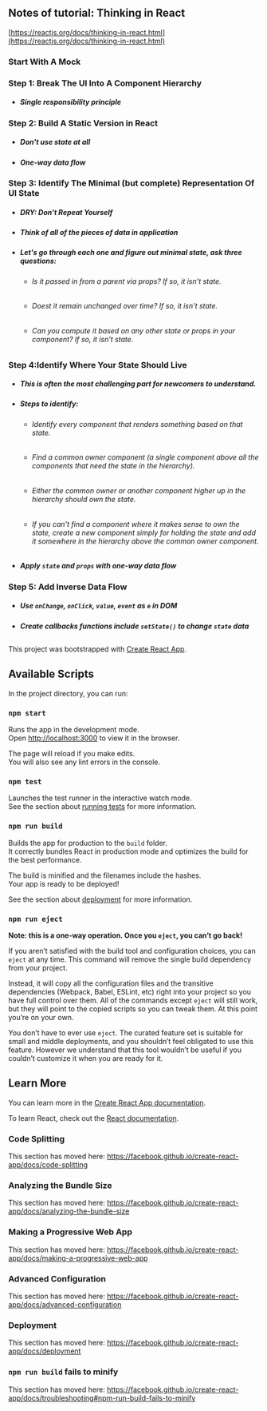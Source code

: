
## Notes of tutorial: Thinking in React
[https://reactjs.org/docs/thinking-in-react.html](https://reactjs.org/docs/thinking-in-react.html)


### Start With A Mock
### Step 1: Break The UI Into A Component Hierarchy
- ##### Single responsibility principle

### Step 2: Build A Static Version in React
- ##### Don't use state at all
- ##### One-way data flow

### Step 3: Identify The Minimal (but complete) Representation Of UI State
- ##### DRY: Don't Repeat Yourself
- ##### Think of all of the pieces of data in application
- ##### Let's go through each one and figure out minimal state, ask three questions:
	- ###### Is it passed in from a parent via props? If so, it isn’t state.
	- ###### Doest it remain unchanged over time? If so, it isn’t state.
	- ###### Can you compute it based on any other state or props in your component? If so, it isn’t state.

### Step 4:Identify Where Your State Should Live
- ##### This is often the most challenging part for newcomers to understand.
- ##### Steps to identify:
	- ###### Identify every component that renders something based on that state.
	- ###### Find a common owner component (a single component above all the components that need the state in the hierarchy).
	- ###### Either the common owner or another component higher up in the hierarchy should own the state.
	- ###### If you can't find a component where it makes sense to own the state, create a new component simply for holding the state and add it somewhere in the hierarchy above the common owner component.
- ##### Apply `state` and `props` with one-way data flow

### Step 5: Add Inverse Data Flow
- ##### Use `onChange`, `onClick`, `value`, `event` as `e` in DOM
- ##### Create callbacks functions include `setState()` to change `state` data

## #
This project was bootstrapped with [Create React App](https://github.com/facebook/create-react-app).

## Available Scripts

In the project directory, you can run:

### `npm start`

Runs the app in the development mode.<br>
Open [http://localhost:3000](http://localhost:3000) to view it in the browser.

The page will reload if you make edits.<br>
You will also see any lint errors in the console.

### `npm test`

Launches the test runner in the interactive watch mode.<br>
See the section about [running tests](https://facebook.github.io/create-react-app/docs/running-tests) for more information.

### `npm run build`

Builds the app for production to the `build` folder.<br>
It correctly bundles React in production mode and optimizes the build for the best performance.

The build is minified and the filenames include the hashes.<br>
Your app is ready to be deployed!

See the section about [deployment](https://facebook.github.io/create-react-app/docs/deployment) for more information.

### `npm run eject`

**Note: this is a one-way operation. Once you `eject`, you can’t go back!**

If you aren’t satisfied with the build tool and configuration choices, you can `eject` at any time. This command will remove the single build dependency from your project.

Instead, it will copy all the configuration files and the transitive dependencies (Webpack, Babel, ESLint, etc) right into your project so you have full control over them. All of the commands except `eject` will still work, but they will point to the copied scripts so you can tweak them. At this point you’re on your own.

You don’t have to ever use `eject`. The curated feature set is suitable for small and middle deployments, and you shouldn’t feel obligated to use this feature. However we understand that this tool wouldn’t be useful if you couldn’t customize it when you are ready for it.

## Learn More

You can learn more in the [Create React App documentation](https://facebook.github.io/create-react-app/docs/getting-started).

To learn React, check out the [React documentation](https://reactjs.org/).

### Code Splitting

This section has moved here: https://facebook.github.io/create-react-app/docs/code-splitting

### Analyzing the Bundle Size

This section has moved here: https://facebook.github.io/create-react-app/docs/analyzing-the-bundle-size

### Making a Progressive Web App

This section has moved here: https://facebook.github.io/create-react-app/docs/making-a-progressive-web-app

### Advanced Configuration

This section has moved here: https://facebook.github.io/create-react-app/docs/advanced-configuration

### Deployment

This section has moved here: https://facebook.github.io/create-react-app/docs/deployment

### `npm run build` fails to minify

This section has moved here: https://facebook.github.io/create-react-app/docs/troubleshooting#npm-run-build-fails-to-minify
